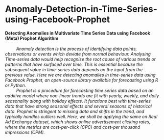 # Anomaly-Detection-in-Time-Series-using-Facebook-Prophet
<b>Detecting Anomalies in Multivariate Time Series Data using Facebook (Meta) Prophet Algorithm</b>
<br><br>
<i>&emsp; &emsp; Anomaly detection is the process of identifying data points, observations or events which deviate from normal behaviour. Analysing Time-series data would help recognise the root cause of various trends or patterns that have surfaced over time. This is essential because the subsequent value in time-series data depends on the input from the previous value. Here we are detecting anomalies in time-series data using Facebook Prophet, an open-source library available for forecasting using R or Python.
<br>&emsp; &emsp; Prophet is a procedure for forecasting time series data based on an additive model where non-linear trends are fit with yearly, weekly, and daily seasonality along with holiday effects. It functions best with time-series data that have strong seasonal effects and several seasons of historical data. Prophet is stringent to missing data and shifts in the trend, and typically handles outliers well. Here, we shall be applying the same on Real Ad Exchange dataset, which shows online advertisement clicking rates, where the metrics are cost-per-click (CPC) and cost-per thousand impressions (CPM).</i>
